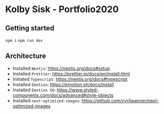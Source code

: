 # Kolby Sisk - Portfolio2020

## Getting started

`npm i`
`npm run dev`

## Architecture

- Installed `Nextjs`: https://nextjs.org/docs#setup
- Installed `Prettier`: https://prettier.io/docs/en/install.html
- Initiated `Typescript`: https://nextjs.org/docs#typescript
- Installed `Emotion`: https://emotion.sh/docs/install
- Installed `Emotion SO`: https://www.styled-components.com/docs/advanced#style-objects
- Installed `next-optimized-images`: https://github.com/cyrilwanner/next-optimized-images
